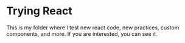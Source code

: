 # Trying React 

This is my folder where I test new react code, new practices, custom components, and more. If you are interested, you can see it.

